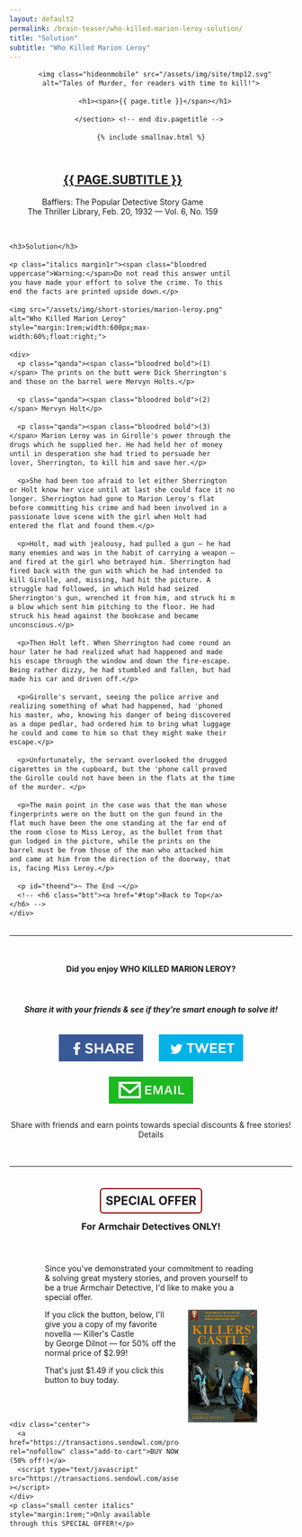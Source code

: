 ```yaml
---
layout: default2
permalink: /brain-teaser/who-killed-marion-leroy-solution/
title: "Solution"
subtitle: "Who Killed Marion Leroy"
---
```


<div class="{{ page.title }}">

  <header class="pagehead">
     <section class="pagetitle">
      
      <img class="hideonmobile" src="/assets/img/site/tmp12.svg" alt="Tales of Murder, for readers with time to kill!">

      <h1><span>{{ page.title }}</span></h1>
    
    </section> <!-- end div.pagetitle --> 
    
    {% include smallnav.html %}
    
  </header>

  <section class="container card__container story" style="width:800px;max-width:80%;">
    <h2 style="text-align:center;color:#8b0000;text-transform:uppercase;"><a href="/brain-teaser/death-by-gas/">{{ page.subtitle }}</a></h2>
    <p style="text-align:center;">Bafflers: The Popular Detective Story Game<br>The Thriller Library, Feb. 20, 1932 &mdash; Vol. 6, No. 159</p>
    <br>
    
    <h3>Solution</h3>
  
    <p class="italics margin1r"><span class="bloodred uppercase">Warning:</span>Do not read this answer until you have made your effort to solve the crime. To this end the facts are printed upside down.</p>

    <img src="/assets/img/short-stories/marion-leroy.png" alt="Who Killed Marion Leroy" style="margin:1rem;width:600px;max-width:60%;float:right;">

    <div>
      <p class="qanda"><span class="bloodred bold">(1)</span> The prints on the butt were Dick Sherrington's and those on the barrel were Mervyn Holts.</p>

      <p class="qanda"><span class="bloodred bold">(2)</span> Mervyn Holt</p>

      <p class="qanda"><span class="bloodred bold">(3)</span> Marion Leroy was in Girolle's power through the drugs which he supplied her. He had held her of money until in desperation she had tried to persuade her lover, Sherrington, to kill him and save her.</p>

      <p>She had been too afraid to let either Sherrington or Holt know her vice until at last she could face it no longer. Sherrington had gone to Marion Leroy's flat before committing his crime and had been involved in a passionate love scene with the girl when Holt had entered the flat and found them.</p>

      <p>Holt, mad with jealousy, had pulled a gun – he had many enemies and was in the habit of carrying a weapon – and fired at the girl who betrayed him. Sherrington had fired back with the gun with which he had intended to kill Girolle, and, missing, had hit the picture. A struggle had followed, in which Hold had seized Sherrington's gun, wrenched it from him, and struck hi m a blow which sent him pitching to the floor. He had struck his head against the bookcase and became unconscious.</p>

      <p>Then Holt left. When Sherrington had come round an hour later he had realized what had happened and made his escape through the window and down the fire-escape. Being rather dizzy, he had stumbled and fallen, but had made his car and driven off.</p>

      <p>Girolle's servant, seeing the police arrive and realizing something of what had happened, had 'phoned his master, who, knowing his danger of being discovered as a dope pedlar, had ordered him to bring what luggage he could and come to him so that they might make their escape.</p>

      <p>Unfortunately, the servant overlooked the drugged cigarettes in the cupboard, but the 'phone call proved the Girolle could not have been in the flats at the time of the murder. </p>

      <p>The main point in the case was that the man whose fingerprints were on the butt on the gun found in the flat much have been the one standing at the far end of the room close to Miss Leroy, as the bullet from that gun lodged in the picture, while the prints on the barrel must be from those of the man who attacked him and came at him from the direction of the doorway, that is, facing Miss Leroy.</p>

      <p id="theend">~ The End ~</p>
      <!-- <h6 class="btt"><a href="#top">Back to Top</a></h6> -->
    </div>

  </section>

  <section class="shareby bloodred" style="margin-top:2rem;text-align:center;">
    <hr class="bloodred">
    <br>
    <h4>Did you enjoy WHO KILLED MARION LEROY?</h4>
    <br>
    <h5>Share it with your friends &amp; see if they're smart&nbsp;enough&nbsp;to&nbsp;solve&nbsp;it!</h5>
    <div class="shareby__imgs">
      <img src="/assets/img/social/fbshare.jpg" alt="" style="width:150px;margin:0.75rem;">
      <img src="/assets/img/social/twshare.jpg" alt="" style="width:150px;margin:0.75rem;">
      <img src="/assets/img/social/eshare.jpg" alt="" style="width:150px;margin:0.75rem;">
    </div>
    <p class="small italics" style="color:#242424;">Share with friends and earn points towards special discounts &amp; free stories! <span class="underline">Details</span></p>
  </section>

  <section class="tripwire" style="margin-top:1rem;">
    <hr style="margin: 3rem 0;">
    <header class="center bloodred">
      <div>
        <h2 class="margin1r"><span style="border:2px solid #8b0000;border-radius:6px;padding:0.5rem;">SPECIAL OFFER</span></h2>
        <h3 class="margin1r">For Armchair Detectives ONLY!</h3>
      </div>
    </header>
    <div class="" style="margin:0 auto;width:650px;max-width:75%;">
      <p>Since you've demonstrated your commitment to reading &amp; solving great mystery stories, and proven yourself to be a true <span class="bold">Armchair Detective</span>, I'd like to make you a special offer.</p>
      <img src="/assets/img/novellas/killers-castle.jpg" alt="Killer's Castle by George Dilnot" style="height:200px;width:auto;float:right;margin:0 0 1rem 1rem;">
      <p>If you click the button, below, I'll give you a copy of my favorite novella &mdash; <span class="bloodred"><span class="bold">Killer's&nbsp;Castle</span> by&nbsp;George&nbsp;Dilnot</span> &mdash; for 50% off the normal price of $2.99!</p>
      <p>That's just <span class="bold bloodred">$1.49</span> if you click this button to buy today.</p>
      <!-- <div class="cf"> -->
      <br>
      <br>
    </div>

    <div class="center">
      <a href="https://transactions.sendowl.com/products/587633/B52303B8/purchase" rel="nofollow" class="add-to-cart">BUY NOW (50% off!)</a>
      <script type="text/javascript" src="https://transactions.sendowl.com/assets/sendowl.js" ></script>
    </div>
    <p class="small center italics" style="margin:1rem;">Only available through this SPECIAL OFFER!</p>

  </section>

</div>




